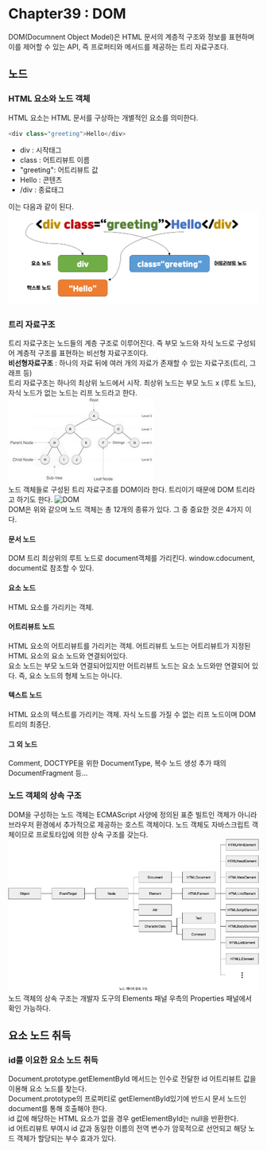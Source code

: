 # Chapter39 : DOM
DOM(Documnent Object Model)은 HTML 문서의 계층적 구조와 정보를 표현하며 이를 제어할 수 있는 API, 즉 프로퍼티와 메서드를 제공하는 트리 자료구조다.
## 노드
### HTML 요소와 노드 객체
HTML 요소는 HTML 문서를 구상하는 개별적인 요소를 의미한다.
```js
<div class="greeting">Hello</div>
```
- div : 시작태그
- class : 어트리뷰트 이름
- "greeting": 어트리뷰트 값
- Hello : 콘텐츠
- /div : 종료태그  

이는 다음과 같이 된다.
![node](./images/node.png)
### 트리 자료구조
트리 자료구조는 노드들의 계층 구조로 이루어진다. 즉 부모 노드와 자식 노드로 구성되어 계층적 구조를 표현하는 비선형 자료구조이다.  
**비선형자료구조** : 하나의 자료 뒤에 여러 개의 자료가 존재할 수 있는 자료구조(트리, 그래프 등)  
트리 자료구조는 하나의 최상위 노드에서 시작. 최상위 노드는 부모 노드 x (루트 노드), 자식 노드가 없는 노드는 리프 노드라고 한다.  
![Tree](./images/Tree.png)  
노드 객체들로 구성된 트리 자료구조를 DOM이라 한다. 트리이기 때문에 DOM 트리라고 하기도 한다.
![DOM](./images/DOM.png)  
DOM은 위와 같으며 노드 객체는 총 12개의 종류가 있다. 그 중 중요한 것은 4가지 이다.

#### 문서 노드
DOM 트리 최상위의 루트 노드로 document객체를 가리킨다. window.cdocument, document로 참조할 수 있다.
#### 요소 노드
HTML 요소를 가리키는 객체. 
#### 어트리뷰트 노드
HTML 요소의 어트리뷰트를 가리키는 객체. 어트리뷰트 노드는 어트리뷰트가 지정된 HTML 요소의 요소 노드와 연결되어있다.   
요소 노드는 부모 노드와 연결되어있지만 어트리뷰트 노드는 요소 노드와만 연결되어 있다. 즉, 요소 노드의 형제 노드는 아니다.
#### 텍스트 노드
HTML 요소의 텍스트를 가리키는 객체. 자식 노드를 가질 수 없는 리프 노드이며 DOM 트리의 최종단.  
#### 그 외 노드
Comment, DOCTYPE을 위한 DocumentType, 복수 노드 생성 추가 때의 DocumentFragment 등...

### 노드 객체의 상속 구조
DOM을 구성하는 노드 객체는 ECMAScript 사양에 정의된 표준 빌트인 객체가 아니라 브라우저 환경에서 추가적으로 제공하는 호스트 객체이다. 노드 객체도 자바스크립트 객체이므로 프로토타입에 의한 상속 구조를 갖는다.
![노드객체상속구조](./images/노드객체상속구조.png)  
노드 객체의 상속 구조는 개발자 도구의 Elements 패널 우측의 Properties 패널에서 확인 가능하다.

## 요소 노드 취득
### id를 이요한 요소 노드 취득
Document.prototype.getElementById 메서드는 인수로 전달한 id 어트리뷰트 값을 이용해 요소 노드를 찾는다.  
Document.prototype의 프로퍼티로 getElementById있기에 반드시 문서 노드인 document를 통해 호출해야 한다.  
id 값에 해당하는 HTML 요소가 없을 경우 getElementById는 null을 반환한다.  
id 어트리뷰트 부여시 id 값과 동일한 이름의 전역 변수가 암묵적으로 선언되고 해당 노드 객체가 할당되는 부수 효과가 있다.
